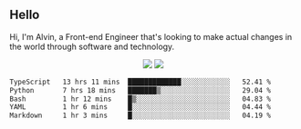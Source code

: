 ## Hello
Hi, I'm Alvin, a Front-end Engineer that's looking to make actual changes in the world through software and technology.

<p align="center">
  <img width="auto" src ="https://github-readme-stats.vercel.app/api?username=achen718&show_icons=true&count_private=true&theme=dracula&hide_border=true&hide=issues,contribs&bg_color=00000000">
  <img width="auto" src ="https://github-readme-stats.vercel.app/api/top-langs/?username=achen718&layout=compact&hide_border=true&theme=dracula&bg_color=00000000&langs_count=6&hide=jupyter%20notebook,tex,css,php&exclude_repo=Pacman-AI">

  <!--START_SECTION:waka-->

```txt
TypeScript   13 hrs 11 mins  █████████████░░░░░░░░░░░░   52.41 %
Python       7 hrs 18 mins   ███████▒░░░░░░░░░░░░░░░░░   29.04 %
Bash         1 hr 12 mins    █▒░░░░░░░░░░░░░░░░░░░░░░░   04.83 %
YAML         1 hr 6 mins     █░░░░░░░░░░░░░░░░░░░░░░░░   04.44 %
Markdown     1 hr 3 mins     █░░░░░░░░░░░░░░░░░░░░░░░░   04.19 %
```

<!--END_SECTION:waka-->
  <br>
  <br>
</p>
